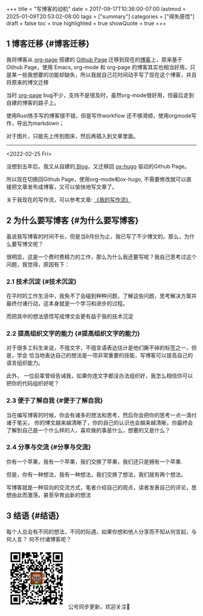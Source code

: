 +++
title = "写博客的动机"
date = 2017-09-17T10:36:00-07:00
lastmod = 2025-01-09T20:53:02-08:00
tags = ["summary"]
categories = ["得失感悟"]
draft = false
toc = true
highlighted = true
showQuote = true
+++

## <span class="section-num">1</span> 博客迁移 {#博客迁移}

我将博客从 [org-page](https://github.com/emacsorphanage/org-page) 搭建的 [Github Page](https://github.com/ramsayleung/samrayleung.github.io/) 迁移到现在的[博客](https://github.com/ramsayleung/blog)上，原来基于 Gtihub Page，使用 Emacs, org-mode 和 org-page 的博客其实也相当好用，只是某一些我想要的功能却缺失，所以我就自己花时间动手写了现在这个博客，并且将原来的博文迁移

当时 [org-page](https://github.com/emacsorphanage/org-page) bug不少，支持不是很及时，虽然org-mode很好用，但最后走到自建的博客的路子上。

使用Rust练手写的博客很不错，但是写作workflow 还不够滑顺，使用orgmode写作，导出为markdown；

对于图片，只能先上传到图床，然后再插入到文章里面。

----
<span class="timestamp-wrapper"><span class="timestamp">&lt;2022-02-25 Fri&gt;</span></span>

没想到五年后，我又从自建的[ Blog](https://github.com/ramsayleung/blog/)，又迁移回 [ox-hugo](https://ox-hugo.scripter.co/) 驱动的Github Page。

所以现在切换回Github Page，使用org-mode和ox-hugo, 不需要修改就可以直接把文章发布成博客，又可以愉快地写文章了。

关于我现在的写作流，可以参考文章: [《我的写作流》](https://ramsayleung.github.io/zh/post/2023/%E6%88%91%E7%9A%84%E5%86%99%E4%BD%9C%E6%B5%81/)


## <span class="section-num">2</span> 为什么要写博客 {#为什么要写博客}

虽说我写博客的时间不长，但是当9月份为止，我已写了不少博文的。那么，为什么要写博文呢？

很明显，这是一个费时费精力的工作，那么为什么我还要写呢？我自己思考过这个问题，我觉得，原因有下：


### <span class="section-num">2.1</span> 技术沉淀 {#技术沉淀}

在平时的工作生活中，我免不了会碰到种种问题，了解这些问题，思考解决方案并最终付诸行动，这本身就是一个学习和进步的过程。

而把其中的想法感悟写成博文会更有益于我的技术沉淀


### <span class="section-num">2.2</span> 提高组织文字的能力 {#提高组织文字的能力}

对于很多工科生来说，不擅文字，不擅言语表达估计是他们撕不掉的标签之一，但是，学会 恰当地表达自己的想法是一项非常重要的技能，写博客可以提高自己的语言组织能力。

此外， 一位前辈曾经告诫我，如果你连文字都没办法组织好，我怎么相信你可以把你的代码组织好呢？


### <span class="section-num">2.3</span> 便于了解自我 {#便于了解自我}

当在编写博客的时候，你会有诸多的想法和思考，然后你会把你的思考一点一滴付诸于笔尖， 你的博文越来越清晰了，你的自己的认识也会越来越清晰，你最终会了解到自己是一个什么样的人，喜欢做的事是什么，想要的又是什么？


### <span class="section-num">2.4</span> 分享与交流 {#分享与交流}

你有一个苹果，我有一个苹果，我们交换了苹果，我们还只是拥有一个苹果.

但是，你有一种想法，我有一种想法，我们交换了想法，我们就有两个想法。

写博客就是一种双向的交流方式，笔者介绍自己的观点，读者发表自己的评论，思想由此而激荡，甚至孕育出新的想法


## <span class="section-num">3</span> 结语 {#结语}

每个人总会有不同的想法，不同的际遇，如果你想和他人分享而不知从何言起，与何人言？
何不付诸博客呢？

<div center class="qr-container">
<img src="/ox-hugo/qrcode_gh_e06d750e626f_1.jpg" alt="qrcode_gh_e06d750e626f_1.jpg" width="160px" height="160px" center="t" class="qr-container" />
公号同步更新，欢迎关注👻
</div>

